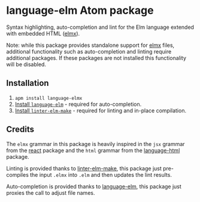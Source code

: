 # language-elm Atom package

Syntax highlighting, auto-completion and lint for the Elm language extended with embedded HTML ([elmx](https://github.com/pzavolinsky/elmx)).

Note: while this package provides standalone support for [elmx](https://github.com/pzavolinsky/elmx) files, additional functionality such as auto-completion and linting require additional packages. If these packages are not installed this functionality will be disabled.

## Installation

1. `apm install language-elmx`
1. [Install `language-elm`](https://atom.io/packages/language-elm) - required for auto-completion.
1. [Install `linter-elm-make`](https://atom.io/packages/linter-elm-make) - required for linting and in-place compilation.

## Credits

The `elmx` grammar in this package is heavily inspired in the `jsx` grammar from the [react](https://atom.io/packages/react) package and the `html` grammar from the [language-html](https://atom.io/packages/language-html) package.

Linting is provided thanks to [linter-elm-make](https://atom.io/packages/linter-elm-make), this package just pre-compiles the input `.elmx` into `.elm` and then updates the lint results.

Auto-completion is provided thanks to [language-elm](https://atom.io/packages/language-elm), this package just proxies the call to adjust file names.
